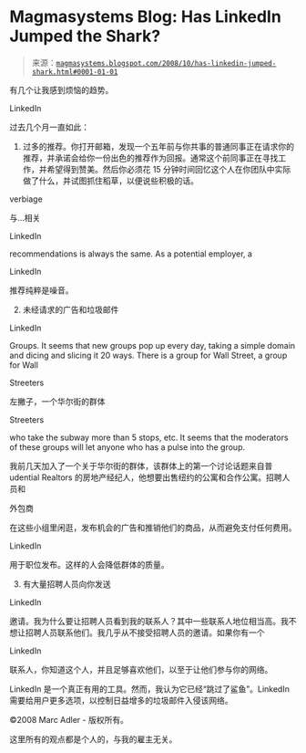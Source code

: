 <!--yml

分类：未分类

日期：2024-05-18 04:58:39

-->

# Magmasystems Blog: Has LinkedIn Jumped the Shark?

> 来源：[`magmasystems.blogspot.com/2008/10/has-linkedin-jumped-shark.html#0001-01-01`](http://magmasystems.blogspot.com/2008/10/has-linkedin-jumped-shark.html#0001-01-01)

有几个让我感到烦恼的趋势。

LinkedIn

过去几个月一直如此：

1) 过多的推荐。你打开邮箱，发现一个五年前与你共事的普通同事正在请求你的推荐，并承诺会给你一份出色的推荐作为回报。通常这个前同事正在寻找工作，并希望得到赞美。然后你必须花 15 分钟时间回忆这个人在你团队中实际做了什么，并试图抓住稻草，以便说些积极的话。

verbiage

与...相关

LinkedIn

recommendations is always the same. As a potential employer, a

LinkedIn

推荐纯粹是噪音。

2) 未经请求的广告和垃圾邮件

LinkedIn

Groups. It seems that new groups pop up every day, taking a simple domain and dicing and slicing it 20 ways. There is a group for Wall Street, a group for Wall

Streeters

左撇子，一个华尔街的群体

Streeters

who take the subway more than 5 stops, etc. It seems that the moderators of these groups will let anyone who has a pulse into the group.

我前几天加入了一个关于华尔街的群体，该群体上的第一个讨论话题来自普 udential Realtors 的房地产经纪人，他想要出售纽约的公寓和合作公寓。招聘人员和

外包商

在这些小组里闲逛，发布机会的广告和推销他们的商品，从而避免支付任何费用。

LinkedIn

用于职位发布。这样的人会降低群体的质量。

3) 有大量招聘人员向你发送

LinkedIn

邀请。我为什么要让招聘人员看到我的联系人？其中一些联系人地位相当高。我不想让招聘人员联系他们。我几乎从不接受招聘人员的邀请。如果你有一个

LinkedIn

联系人，你知道这个人，并且足够喜欢他们，以至于让他们参与你的网络。

LinkedIn 是一个真正有用的工具。然而，我认为它已经“跳过了鲨鱼”。LinkedIn 需要给用户更多选项，以控制日益增多的垃圾邮件入侵该网络。

©2008 Marc Adler - 版权所有。

这里所有的观点都是个人的，与我的雇主无关。
